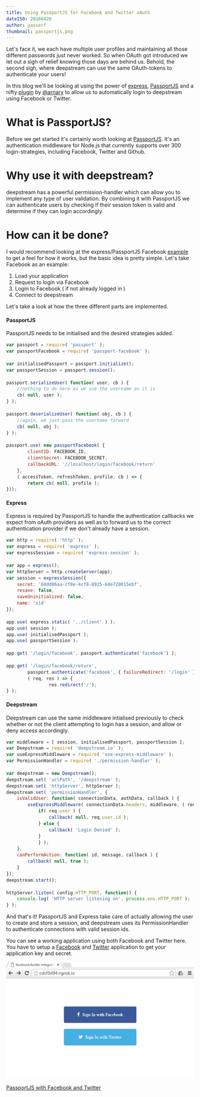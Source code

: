 ```yaml
---
title: Using PassportJS for Facebook and Twitter oAuth
dateISO: 20160420
author: yasserf
thumbnail: passportjs.png
---
```


Let's face it, we each have multiple user profiles and maintaining all those different passwords just never worked. So when OAuth got introduced we let out a sigh of relief knowing those days are behind us. Behold, the second sigh, where deepstream can use the same OAuth-tokens to authenticate your users!

In this blog we'll be looking at using the power of [express](//expressjs.com/), [PassportJS](//PassportJS.org/) and a nifty [plugin](//github.com/demux/use-express-middleware) by [@arnary](//twitter.com/arnary) to allow us to automatically login to deepstream using Facebook or Twitter.

# What is PassportJS?

Before we get started it's certainly worth looking at [PassportJS](//PassportJS.org/). It's an authentication middleware for Node.js that currently supports over 300 login-strategies, including Facebook, Twitter and Github.

# Why use it with deepstream?

deepstream has a powerful permission-handler which can allow you to implement any type of user validation. By combining it with PassportJS we can authenticate users by checking if their session token is valid and determine if they can login accordingly.

# How can it be done?

I would recommend looking at the express/PassportJS Facebook [example](//github.com/passport/express-4.x-facebook-example/blob/master/server.js) to get a feel for how it works, but the basic idea is pretty simple. Let's take Facebook as an example:

1. Load your application
2. Request to login via Facebook
3. Login to Facebook ( if not already logged in )
4. Connect to deepstream

Let's take a look at how the three different parts are implemented.

#### PassportJS

PassportJS needs to be initialised and the desired strategies added.

```javascript
var passport = require( 'passport' );
var passportFacebook = require( 'passport-facebook' );

var initialisedPassport = passport.initialize();
var passportSession = passport.session();

passport.serializeUser( function( user, cb ) {
	//nothing to do here as we use the username as it is
	cb( null, user );
} );

passport.deserializeUser( function( obj, cb ) {
	//again, we just pass the username forward
	cb( null, obj );
} );

passport.use( new passportFacebook( {
		clientID: FACEBOOK_ID,
		clientSecret: FACEBOOK_SECRET,
		callbackURL: '//localhost/login/facebook/return'
	},
	( accessToken, refreshToken, profile, cb ) => {
		return cb( null, profile );
}));
```

#### Express

Express is required by PassportJS to handle the authentication callbacks we expect from oAuth providers as well as to forward us to the correct authentication provider if we don't already have a session.

```javascript
var http = require( 'http' );
var express = require( 'express' );
var expressSession = require( 'express-session' );

var app = express();
var httpServer = http.createServer(app);
var session = expressSession({
	secret: '60dd06aa-cf8e-4cf8-8925-6de720015ebf',
	resave: false,
	saveUninitialized: false,
	name: 'sid'
});

app.use( express.static( '../client' ) );
app.use( session );
app.use( initialisedPassport );
app.use( passportSession );

app.get( '/login/facebook', passport.authenticate('facebook') );

app.get( '/login/facebook/return', 
		passport.authenticate('facebook', { failureRedirect: '/login' }),
		( req, res ) => {
				res.redirect('/');
} );
```

#### Deepstream

Deepstream can use the same middleware intialised previously to check whether or not the client attempting to login has a session, and allow or deny access accordingly.

```javascript
var middleware = [ session, initialisedPassport, passportSession ];
var Deepstream = require( 'deepstream.io' );
var useExpressMiddleware = require( 'use-express-middleware' );
var PermissionHandler = require( './permission-handler' );

var deepstream = new Deepstream();
deepstream.set( 'urlPath', '/deepstream' );
deepstream.set( 'httpServer', httpServer );
deepstream.set( 'permissionHandler', {
	isValidUser: function( connectionData, authData, callback ) {
		useExpressMiddleware( connectionData.headers, middleware, ( req, res ) => {
			if( req.user ) {
				callback( null, req.user.id );
			} else {
				callback( 'Login Denied' );
			}
			} );
	},
	canPerformAction: function( id, message, callback ) {
		callback( null, true );
	}
});
deepstream.start();

httpServer.listen( config.HTTP_PORT, function() {
	console.log( 'HTTP server listening on', process.env.HTTP_PORT );
} );
```

And that's it! PassportJS and Express take care of actually allowing the user to create and store a session, and deepstream uses its PermissionHandler to authenticate connections with valid session ids.

You can see a working application using both Facebook and Twitter here. You have to setup a [Facebook](//developers.facebook.com/docs/apps/register) and [Twitter](//apps.twitter.com/) application to get your application key and secret.

<img src="passportjs.gif" alt="PassportJS with Facebook" />

<a class="mega" href="//github.com/deepstreamIO/ds-tutorial-passport-auth"><i class="fa fa-github"></i>PassportJS with Facebook and Twitter</a>
